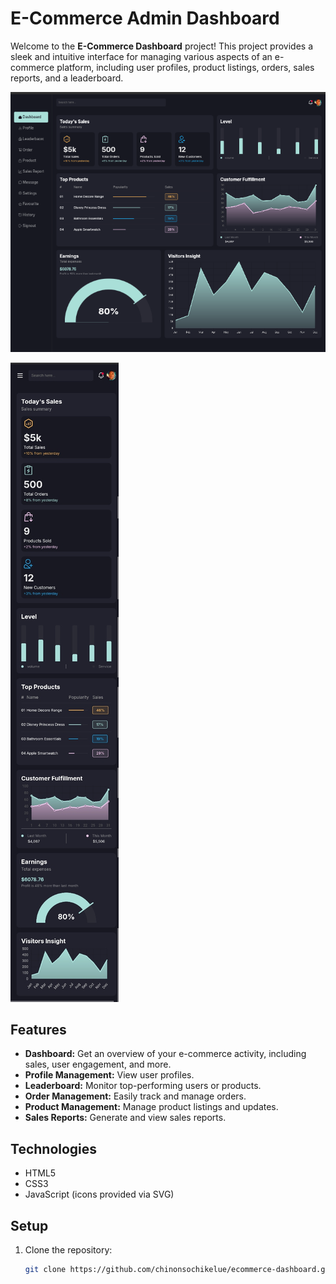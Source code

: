 # E-Commerce Admin Dashboard
Welcome to the **E-Commerce Dashboard** project! This project provides a sleek and intuitive interface for managing various aspects of an e-commerce platform, including user profiles, product listings, orders, sales reports, and a leaderboard.

![E-Commerce Admin Dashboard Banner For Large Screen](./images/banner-image.png)

![E-Commerce Admin Dashboard Banner For Mobile Phones](./images/mobile-banner.png)

## Features

- **Dashboard:** Get an overview of your e-commerce activity, including sales, user engagement, and more.
- **Profile Management:** View user profiles.
- **Leaderboard:** Monitor top-performing users or products.
- **Order Management:** Easily track and manage orders.
- **Product Management:** Manage product listings and updates.
- **Sales Reports:** Generate and view sales reports.

## Technologies

- HTML5
- CSS3
- JavaScript (icons provided via SVG)

## Setup

1. Clone the repository:
   ```bash
   git clone https://github.com/chinonsochikelue/ecommerce-dashboard.git
